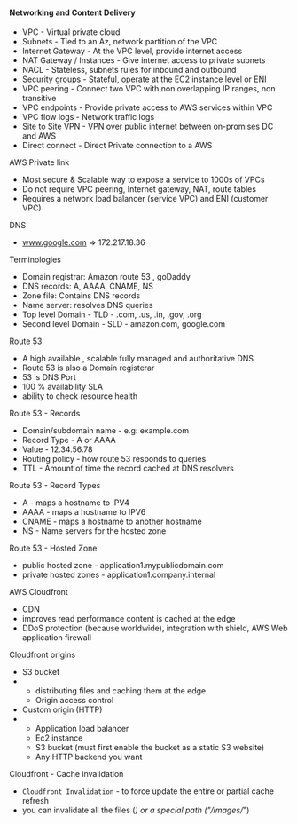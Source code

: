#### Networking and Content Delivery

- VPC - Virtual private cloud
- Subnets - Tied to an Az, network partition of the VPC
- Internet Gateway - At the VPC level, provide internet access
- NAT Gateway / Instances - Give internet access to private subnets
- NACL - Stateless, subnets rules for inbound and outbound
- Security groups - Stateful, operate at the EC2 instance level or ENI
- VPC peering - Connect two VPC with non overlapping IP ranges, non transitive
- VPC endpoints - Provide private access to AWS services within VPC
- VPC flow logs - Network traffic logs
- Site to Site VPN - VPN over public internet between on-promises DC and AWS
- Direct connect - Direct Private connection to a AWS

AWS Private link
- Most secure & Scalable way to expose a service to 1000s of VPCs
- Do not require VPC peering, Internet gateway, NAT, route tables
- Requires a network load balancer (service VPC) and ENI (customer VPC)

DNS
- www.google.com => 172.217.18.36

Terminologies 
- Domain registrar:  Amazon route 53 , goDaddy
- DNS records: A, AAAA, CNAME, NS
- Zone file: Contains DNS records
- Name server: resolves DNS queries
- Top level Domain - TLD - .com, .us, .in, .gov, .org
- Second level Domain - SLD - amazon.com, google.com

Route 53
- A high available , scalable fully managed and authoritative DNS
- Route 53 is also a Domain registerar
- 53 is DNS Port
- 100 % availability SLA
- ability to check resource health

Route 53 - Records
- Domain/subdomain name - e.g: example.com
- Record Type - A or AAAA
- Value - 12.34.56.78
- Routing policy - how route 53 responds to queries
- TTL - Amount of time the record cached at DNS resolvers


Route 53 - Record Types
- A - maps a hostname to IPV4
- AAAA - maps a hostname to IPV6
- CNAME - maps a hostname to another hostname
- NS - Name servers for the hosted zone

Route 53 - Hosted Zone
- public hosted zone - application1.mypublicdomain.com
- private hosted zones - application1.company.internal

AWS Cloudfront
- CDN
- improves read performance content is cached at the edge
- DDoS protection (because worldwide), integration with shield, AWS Web application firewall

Cloudfront origins

- S3 bucket
- - distributing files and caching them at the edge
  - Origin access control
- Custom origin (HTTP)
-   - Application load balancer
    - Ec2 instance
    - S3 bucket (must first enable the bucket as a static S3 website)
    - Any HTTP backend you want


Cloudfront - Cache invalidation
- `Cloudfront Invalidation` - to force update the entire or partial cache refresh
- you can invalidate all the files (*) or a special path ("/images/*")


